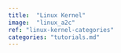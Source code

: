 ```yaml
---
title:  "Linux Kernel"
image:  "linux_a2c"
ref: "linux-kernel-categories"
categories: "tutorials.md"
---
```


